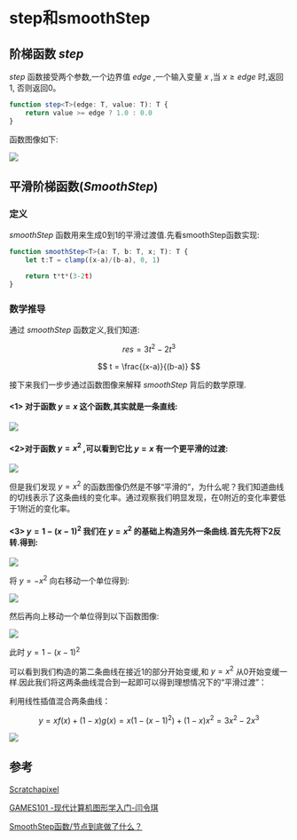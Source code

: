 # step和smoothStep

## 阶梯函数 *step*

$step$ 函数接受两个参数,一个边界值 $edge$ ,一个输入变量 $x$ ,当 $x \geq edge$ 时,返回1, 否则返回0。

```ts
function step<T>(edge: T, value: T): T {
    return value >= edge ? 1.0 : 0.0
}
```

函数图像如下:

![](../../\images\graphics-mathematics-basic-26-vector-1.jpg)

## 平滑阶梯函数(*SmoothStep*)

### 定义

*smoothStep* 函数用来生成0到1的平滑过渡值.先看smoothStep函数实现:

```ts
function smoothStep<T>(a: T, b: T, x; T): T {
    let t:T = clamp((x-a)/(b-a), 0, 1)

    return t*t*(3-2t)
}
```

### 数学推导

通过 *smoothStep* 函数定义,我们知道:

$$
res = 3t^2 - 2t^3
$$

$$
t = \frac{(x-a)}{(b-a)}
$$

接下来我们一步步通过函数图像来解释 *smoothStep* 背后的数学原理. 

#### <1> 对于函数 $y=x$ 这个函数,其实就是一条直线:

![](../../\images\graphics-mathematics-basic-26-vector-2.jpg)

#### <2>对于函数 $y=x^2$ ,可以看到它比 $y=x$ 有一个更平滑的过渡:

![](../../\images\graphics-mathematics-basic-26-vector-3.jpg)

但是我们发现 $y=x^2$ 的函数图像仍然是不够“平滑的”，为什么呢？我们知道曲线的切线表示了这条曲线的变化率。通过观察我们明显发现，在0附近的变化率要低于1附近的变化率。

#### <3>  $y=1−(x−1)^2$ 我们在 $y=x^2$ 的基础上构造另外一条曲线.首先先将下2反转.得到:

![](../../\images\graphics-mathematics-basic-26-vector-4.jpg)

将 $y=−x^2$ 向右移动一个单位得到:

![](../../\images\graphics-mathematics-basic-26-vector-5.jpg)

然后再向上移动一个单位得到以下函数图像:

![](../../\images\graphics-mathematics-basic-26-vector-6.jpg)

此时 $y=1−(x−1)^2$

可以看到我们构造的第二条曲线在接近1的部分开始变缓,和 $y=x^2$ 从0开始变缓一样.因此我们将这两条曲线混合到一起即可以得到理想情况下的“平滑过渡”：

利用线性插值混合两条曲线：

$$
y = xf(x) + (1-x)g(x) = x(1-(x-1)^2)+(1-x)x^2 = 3x^2-2x^3
$$

![](../../\images\graphics-mathematics-basic-26-vector-7.jpg)

## 参考

[Scratchapixel](https://www.scratchapixel.com/lessons/mathematics-physics-for-computer-graphics/interpolation)

[GAMES101 -现代计算机图形学入门-闫令琪](https://www.bilibili.com/video/BV1X7411F744?p=15&vd_source=b3b87210888ec87be647603921054a36)

[SmoothStep函数/节点到底做了什么？](https://zhuanlan.zhihu.com/p/424589478)

